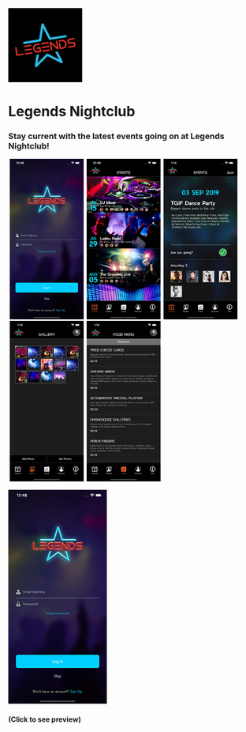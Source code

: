 
<img src="Misc/appIcon.png" width="150"> 

# Legends Nightclub

### Stay current with the latest events going on at Legends Nightclub!


<img src="Misc/iPhoneScreenShot01.png" width="150" hspace="3"/><img src="Misc/iPhoneScreenShot02.png" width="150" hspace="3"/><img src="Misc/iPhoneScreenShot03.png" width="150" hspace="3"/><img src="Misc/iPhoneScreenShot04.png" width="150" hspace="3"/><img src="Misc/iPhoneScreenShot05.png" width="150" hspace="3"/>



[![Alt text](Misc/iPhoneScreenShot01.png)](Misc/previewVideo.webm)
<br>
#### (Click to see preview)


